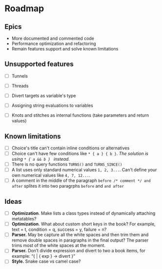 # Roadmap

## Epics

- More documented and commented code
- Performance optimization and refactoring
- Remain features support and solve known limitations

## Unsupported features

- [ ] Tunnels
- [ ] Threads
- [ ] Divert targets as variable's type
- [ ] Assigning string evaluations to variables
- [ ] Knots and stitches as internal functions (take parameters and return values)


## Known limitations

- [ ] Choice's title can't contain inline conditions or alternatives
- [ ] Choice can't have few conditions like ```* { a } { b }```. *The solution is using ```* { a && b } ``` instead.*
- [ ] There is no query functions ```TURNS()``` and ```TURNS_SINCE()```
- [ ] A list uses only standard numerical values ```1, 2, 3...```. Can't define your own numerical values like ```4, 7, 12...```.
- [ ] A comment in the middle of the paragraph ```before /* comment */ and after``` splites it into two paragrphs ```before``` and ```and after```

## Ideas

- [ ] **Optimization**. Make lists a class types instead of dynamically attaching metatables? 
- [ ] **Optimization**. What about custom short keys in the book? For example, text = t, condition = q, success = y, failure = n?
- [ ] **Parser.** May be capture all the white spaces and then trim them and remove double spaces in paragraphs in the final output? The parser trims most of the white spaces at the moment. 
- [ ] **Parser.** Don’t divide expression and divert to two a book items, for example: “{ | { exp } -> divert }”
- [ ] **Style.** Snake case vs camel case?

